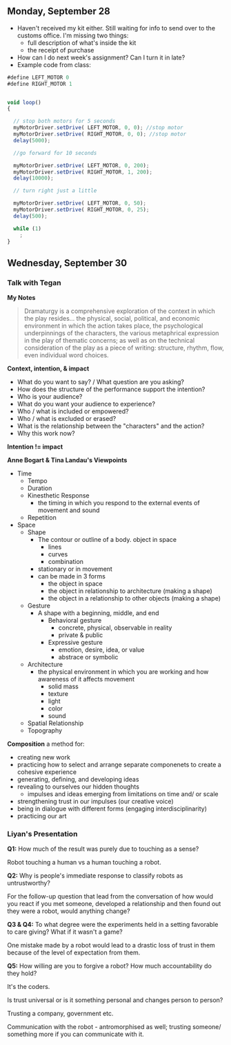 ## Monday, September 28

- Haven't received my kit either. Still waiting for info to send over to the customs office. I'm missing two things:
    - full description of what's inside the kit
    - the receipt of purchase
- How can I do next week's assignment? Can I turn it in late?
- Example code from class:

```javascript
#define LEFT_MOTOR 0
#define RIGHT_MOTOR 1


void loop()
{

  // stop both motors for 5 seconds
  myMotorDriver.setDrive( LEFT_MOTOR, 0, 0); //stop motor
  myMotorDriver.setDrive( RIGHT_MOTOR, 0, 0); //stop motor
  delay(5000);

  //go forward for 10 seconds

  myMotorDriver.setDrive( LEFT_MOTOR, 0, 200);
  myMotorDriver.setDrive( RIGHT_MOTOR, 1, 200);
  delay(10000);

  // turn right just a little

  myMotorDriver.setDrive( LEFT_MOTOR, 0, 50);
  myMotorDriver.setDrive( RIGHT_MOTOR, 0, 25);
  delay(500);

  while (1)
    ;
}
```

## Wednesday, September 30

### Talk with Tegan

**My Notes**

>Dramaturgy is a comprehensive exploration of the context in which the play resides... the physical, social, political, and economic environment in which the action takes place, the psychological underpinnings of the characters, the various metaphrical expression in the play of thematic concerns; as well as on the technical consideration of the play as a piece of writing: structure, rhythm, flow, even individual word choices.

**Context, intention, & impact**

- What do you want to say? / What question are you asking?
- How does the structure of the performance support the intention?
- Who is your audience?
- What do you want your audience to experience?
- Who / what is included or empowered?
- Who / what is excluded or erased?
- What is the relationship between the "characters" and the action?
- Why this work now?

**Intention != impact**

**Anne Bogart & Tina Landau's Viewpoints**

- Time
    - Tempo
    - Duration
    - Kinesthetic Response
        - the timing in which you respond to the external events of movement and sound
    - Repetition
 - Space
    - Shape
        - The contour or outline of a body. object in space
            - lines
            - curves
            - combination
        - stationary or in movement
        - can be made in 3 forms
            - the object in space
            - the object in relationship to architecture (making a shape)
            - the object in a relationship to other objects (making a shape)
    - Gesture
        - A shape with a beginning, middle, and end
            - Behavioral gesture
                - concrete, physical, observable in reality
                - private & public
            - Expressive gesture
                - emotion, desire, idea, or value
                - abstrace or symbolic
    - Architecture
        - the physical environment in which you are working and how awareness of it affects movement
            - solid mass
            - texture
            - light
            - color
            - sound
    - Spatial Relationship
    - Topography

**Composition** a method for:
- creating new work
- practicing how to select and arrange separate componenets to create a cohesive experience
- generating, defining, and developing ideas
- revealing to ourselves our hidden thoughts
    - impulses and ideas emerging from limitations on time and/ or scale
- strengthening trust in our impulses (our creative voice)
- being in dialogue with different forms (engaging interdisciplinarity)
- practicing our art

### Liyan's Presentation


**Q1:** How much of the result was purely due to touching as a sense?

Robot touching a human vs a human touching a robot.

**Q2:** Why is people's immediate response to classify robots as untrustworthy?

For the follow-up question that lead from the conversation of how would you react if you met someone, developed a relationship and then found out they were a robot, would anything change?

**Q3 & Q4:** To what degree were the experiments held in a setting favorable to care giving? What if it wasn't a game?

One mistake made by a robot would lead to a drastic loss of trust in them because of the level of expectation from them.

**Q5:** How willing are you to forgive a robot? How much accountability do they hold?

It's the coders.

Is trust universal or is it something personal and changes person to person?

Trusting a company, government etc.

Communication with the robot - antromorphised as well; trusting someone/ something more if you can communicate with it.





